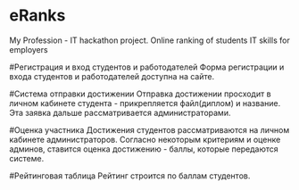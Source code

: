 # eRanks
My Profession - IT hackathon project. Online ranking of students IT skills for employers 

#Регистрация и вход студентов и работодателей
Форма регистрации и входа студентов и работодателей доступна на сайте.

#Система отправки достижении
Отправка достижении просходит в личном кабинете студента - прикрепляется файл(диплом) и название.
Эта заявка дальше рассматривается администраторами.

#Оценка участника
Достижения студентов рассматриваются на личном кабинете администраторов.
Согласно некоторым критериям и оценке админов, ставится оценка достижению - баллы,
которые передаются системе.

#Рейтинговая таблица
Рейтинг строится по баллам студентов.